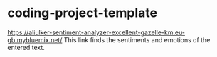 # coding-project-template

https://aliulker-sentiment-analyzer-excellent-gazelle-km.eu-gb.mybluemix.net/
This link finds the sentiments and emotions of the entered text.
